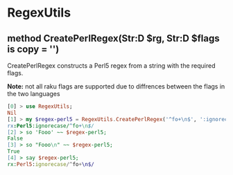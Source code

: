 RegexUtils
============

## method CreatePerlRegex(Str:D $rg, Str:D $flags is copy = '')

CreatePerlRegex constructs a Perl5 regex from a string with the required flags.

**Note:** not all raku flags are supported due to diffrences between the flags in the two languages 

```raku
[0] > use RegexUtils;
Nil
[1] > my $regex-perl5 = RegexUtils.CreatePerlRegex('^fo+\n$', ':ignorecase');
rx:Perl5:ignorecase/^fo+\n$/
[2] > so 'Fooo' ~~ $regex-perl5;
False
[3] > so "Fooo\n" ~~ $regex-perl5;
True
[4] > say $regex-perl5;
rx:Perl5:ignorecase/^fo+\n$/
```
